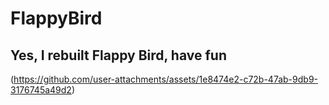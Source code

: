# FlappyBird
## Yes, I rebuilt Flappy Bird, have fun
(https://github.com/user-attachments/assets/1e8474e2-c72b-47ab-9db9-3176745a49d2)
